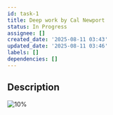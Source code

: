 ```yaml
---
id: task-1
title: Deep work by Cal Newport
status: In Progress
assignee: []
created_date: '2025-08-11 03:43'
updated_date: '2025-08-11 03:46'
labels: []
dependencies: []
---
```


## Description

![10%](https://geps.dev/progress/10)
